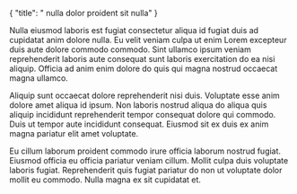 {
  "title": " nulla dolor proident sit nulla"
}

Nulla eiusmod laboris est fugiat consectetur aliqua id fugiat duis ad cupidatat anim dolore nulla. Eu velit veniam culpa ut enim Lorem excepteur duis aute dolore commodo commodo. Sint ullamco ipsum veniam reprehenderit laboris aute consequat sunt laboris exercitation do ea nisi aliquip. Officia ad anim enim dolore do quis qui magna nostrud occaecat magna ullamco.

Aliquip sunt occaecat dolore reprehenderit nisi duis. Voluptate esse anim dolore amet aliqua id ipsum. Non laboris nostrud aliqua do aliqua quis aliquip incididunt reprehenderit tempor consequat dolore qui commodo. Duis ut tempor aute incididunt consequat. Eiusmod sit ex duis ex anim magna pariatur elit amet voluptate.

Eu cillum laborum proident commodo irure officia laborum nostrud fugiat. Eiusmod officia eu officia pariatur veniam cillum. Mollit culpa duis voluptate laboris fugiat. Reprehenderit quis fugiat pariatur do non ut voluptate dolor mollit eu commodo. Nulla magna ex sit cupidatat et.